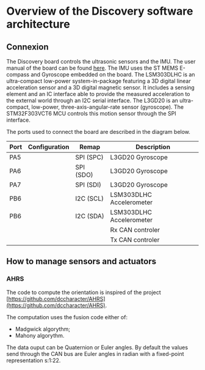 # Overview of the Discovery software architecture

## Connexion

The Discovery board controls the ultrasonic sensors and the IMU. The user manual of the board can be found [here](https://www.st.com/content/ccc/resource/technical/document/user_manual/8a/56/97/63/8d/56/41/73/DM00063382.pdf/files/DM00063382.pdf/jcr:content/translations/en.DM00063382.pdf). The IMU uses the ST MEMS E-compass and Gyroscope embedded on the board. The LSM303DLHC is an ultra-compact low-power system-in-package featuring a 3D digital linear acceleration sensor and a 3D digital magnetic sensor. It includes a sensing element and an IC interface able to provide the measured acceleration to the external world through an I2C serial interface. The L3GD20 is an ultra-compact, low-power, three-axis-angular-rate sensor (gyroscope). The STM32F303VCT6 MCU controls this motion sensor through the SPI interface.

The ports used to connect the board are described in the diagram below.

| Port | Configuration | Remap    | Description                 |
|------|---------------|----------|-----------------------------|
| PA5  |               | SPI (SPC)| L3GD20 Gyroscope            |
| PA6  |               | SPI (SDO)| L3GD20 Gyroscope            |
| PA7  |               | SPI (SDI)| L3GD20 Gyroscope            |
| PB6  |               | I2C (SCL)| LSM303DLHC Accelerometer    |
| PB6  |               | I2C (SDA)| LSM303DLHC Accelerometer    |
|      |               |          | Rx CAN controler            |
|      |               |          | Tx CAN controler            |

## How to manage sensors and actuators

### AHRS

The code to compute the orientation is inspired of the project [https://github.com/dccharacter/AHRS](https://github.com/dccharacter/AHRS).

The computation uses the fusion code either of:

 - Madgwick algorythm;
 - Mahony algorythm.

The data ouput can be Quaternion or Euler angles. By default the values send through the CAN bus are Euler angles in radian with a fixed-point representation s:1:22.


